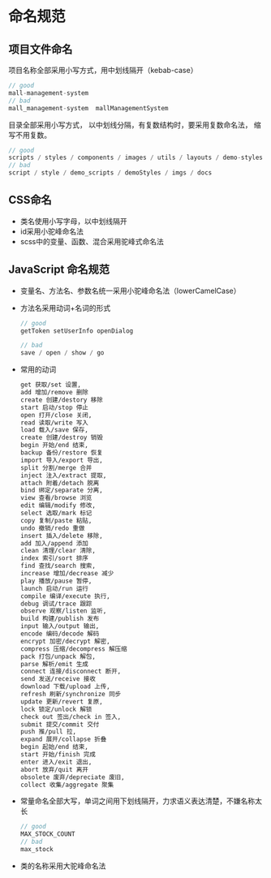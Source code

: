 

#  命名规范

##  项目文件命名

项目名称全部采用小写方式，用中划线隔开（kebab-case）

```js
// good 
mall-management-system
// bad
mall_management-system  mallManagementSystem
```

目录全部采用小写方式， 以中划线分隔，有复数结构时，要采用复数命名法， 缩写不用复数。

```js
// good
scripts / styles / components / images / utils / layouts / demo-styles / demo-scripts / img / doc
// bad
script / style / demo_scripts / demoStyles / imgs / docs
```

##  CSS命名

- 类名使用小写字母，以中划线隔开
- id采用小驼峰命名法
- scss中的变量、函数、混合采用驼峰式命名法

##  JavaScript 命名规范

- 变量名、方法名、参数名统一采用小驼峰命名法（lowerCamelCase）

- 方法名采用动词+名词的形式

  ```js
  // good 
  getToken setUserInfo openDialog
  
  // bad 
  save / open / show / go
  ```

- 常用的动词

  ```txt
  get 获取/set 设置,
  add 增加/remove 删除
  create 创建/destory 移除
  start 启动/stop 停止
  open 打开/close 关闭,
  read 读取/write 写入
  load 载入/save 保存,
  create 创建/destroy 销毁
  begin 开始/end 结束,
  backup 备份/restore 恢复
  import 导入/export 导出,
  split 分割/merge 合并
  inject 注入/extract 提取,
  attach 附着/detach 脱离
  bind 绑定/separate 分离,
  view 查看/browse 浏览
  edit 编辑/modify 修改,
  select 选取/mark 标记
  copy 复制/paste 粘贴,
  undo 撤销/redo 重做
  insert 插入/delete 移除,
  add 加入/append 添加
  clean 清理/clear 清除,
  index 索引/sort 排序
  find 查找/search 搜索,
  increase 增加/decrease 减少
  play 播放/pause 暂停,
  launch 启动/run 运行
  compile 编译/execute 执行,
  debug 调试/trace 跟踪
  observe 观察/listen 监听,
  build 构建/publish 发布
  input 输入/output 输出,
  encode 编码/decode 解码
  encrypt 加密/decrypt 解密,
  compress 压缩/decompress 解压缩
  pack 打包/unpack 解包,
  parse 解析/emit 生成
  connect 连接/disconnect 断开,
  send 发送/receive 接收
  download 下载/upload 上传,
  refresh 刷新/synchronize 同步
  update 更新/revert 复原,
  lock 锁定/unlock 解锁
  check out 签出/check in 签入,
  submit 提交/commit 交付
  push 推/pull 拉,
  expand 展开/collapse 折叠
  begin 起始/end 结束,
  start 开始/finish 完成
  enter 进入/exit 退出,
  abort 放弃/quit 离开
  obsolete 废弃/depreciate 废旧,
  collect 收集/aggregate 聚集
  ```

- 常量命名全部大写，单词之间用下划线隔开，力求语义表达清楚，不嫌名称太长

  ```js
  // good
  MAX_STOCK_COUNT
  // bad
  max_stock
  ```

- 类的名称采用大驼峰命名法
